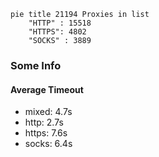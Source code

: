 
```mermaid
pie title 21194 Proxies in list
    "HTTP" : 15518
    "HTTPS": 4802
    "SOCKS" : 3889
```

### Some Info
#### Average Timeout

- mixed: 4.7s
- http: 2.7s
- https: 7.6s
- socks: 6.4s